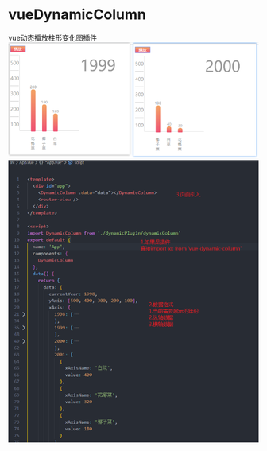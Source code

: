 # vueDynamicColumn
vue动态播放柱形变化图插件
![效果图](https://github.com/tangguolong/vueDynamicColumn/blob/test/企业微信截图_15773529951912.png)
![数据图](https://github.com/tangguolong/vueDynamicColumn/blob/test/%E4%BC%81%E4%B8%9A%E5%BE%AE%E4%BF%A1%E6%88%AA%E5%9B%BE_15773531918581.png)

